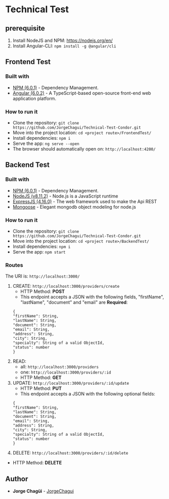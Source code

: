 # Technical Test

## prerequisite

1. Install NodeJS and NPM: https://nodejs.org/en/
2. Install Angular-CLI: `npm install -g @angular/cli`

## Frontend Test

### Built with

* [NPM (6.0.1)](https://www.npmjs.com/) - Dependency Management.
* [Angular (6.0.2)](https://angular.io/) - A TypeScript-based open-source front-end web application platform.

### How to run it

* Clone the repository: `git clone https://github.com/JorgeChagui/Technical-Test-Condor.git`
* Move into the project location: `cd <project route>/FrontendTest/`
* Install dependencies: `npm i`
* Serve the app: `ng serve --open`
* The browser should automatically open on: `http://localhost:4200/`

## Backend Test

### Built with

* [NPM (6.0.1)](https://www.npmjs.com/) - Dependency Management.
* [NodeJS (v8.11.2)](https://nodejs.org/en/docs/) - Node.js is a JavaScript runtime
* [ExpressJS (4.16.0)](http://expressjs.com/) - The web framework used to make the Api REST
* [Mongoose](http://mongoosejs.com/) - Elegant mongodb object modeling for node.js

### How to run it

* Clone the repository: `git clone https://github.com/JorgeChagui/Technical-Test-Condor.git`
* Move into the project location: `cd <project route>/BackendTest/`
* Install dependencies: `npm i`
* Serve the app: `npm start`

### Routes
The URI is: `http://localhost:3000/`

1. CREATE: `http://localhost:3000/providers/create`
    * HTTP Method: **POST**
    * This endpoint accepts a JSON with the following fields, "firstName", "lastName", "document" and "email" are **Required**:
    ```
    {
    "firstName": String,
    "lastName": String,
    "document": String,
    "email": String,
    "address": String,
    "city": String,
    "specialty": String of a valid ObjectId,
    "status": number
    }
    ```
2. READ: 
    * all: `http://localhost:3000/providers`
    * one: `http://localhost:3000/providers/:id`
    * HTTP Method: **GET**
3. UPDATE: `http://localhost:3000/providers/:id/update`
    * HTTP Method: **PUT**
    * This endpoint accepts a JSON with the following optional fields:
    ```
    {
    "firstName": String,
    "lastName": String,
    "document": String,
    "email": String,
    "address": String,
    "city": String,
    "specialty": String of a valid ObjectId,
    "status": number
    }
    ```
4. DELETE: `http://localhost:3000/providers/:id/delete`
* HTTP Method: **DELETE**


## Author

* **Jorge Chagüi** - [JorgeChagui](https://github.com/JorgeChagui)